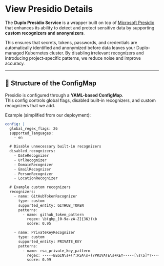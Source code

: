 # View Presidio Details

The **Duplo Presidio Service** is a wrapper built on top of [Microsoft Presidio](https://microsoft.github.io/presidio/) that enhances its ability to detect and protect sensitive data by supporting **custom recognizers and anonymizers**.  

This ensures that secrets, tokens, passwords, and credentials are automatically identified and anonymized before data leaves your Duplo-managed Kubernetes cluster. By disabling irrelevant recognizers and introducing project-specific patterns, we reduce noise and improve accuracy.

---

## 📂 Structure of the ConfigMap

Presidio is configured through a **YAML-based ConfigMap**.  
This config controls global flags, disabled built-in recognizers, and custom recognizers that we add.

Example (simplified from our deployment):

```yaml
config: |
  global_regex_flags: 26
  supported_languages:
    - en

  # Disable unnecessary built-in recognizers
  disabled_recognizers:
    - DateRecognizer
    - UrlRecognizer
    - DomainRecognizer
    - EmailRecognizer
    - PersonRecognizer
    - LocationRecognizer

  # Example custom recognizers
  recognizers:
    - name: GitHubTokenRecognizer
      type: custom
      supported_entity: GITHUB_TOKEN
      patterns:
        - name: github_token_pattern
          regex: \b(ghp_[0-9a-zA-Z]{36})\b
          score: 0.95

    - name: PrivateKeyRecognizer
      type: custom
      supported_entity: PRIVATE_KEY
      patterns:
        - name: rsa_private_key_pattern
          regex: -----BEGIN\s+(?:RSA\s+)?PRIVATE\s+KEY-----[\s\S]*?-----END\s+(?:RSA\s+)?PRIVATE\s+KEY-----
          score: 0.99
